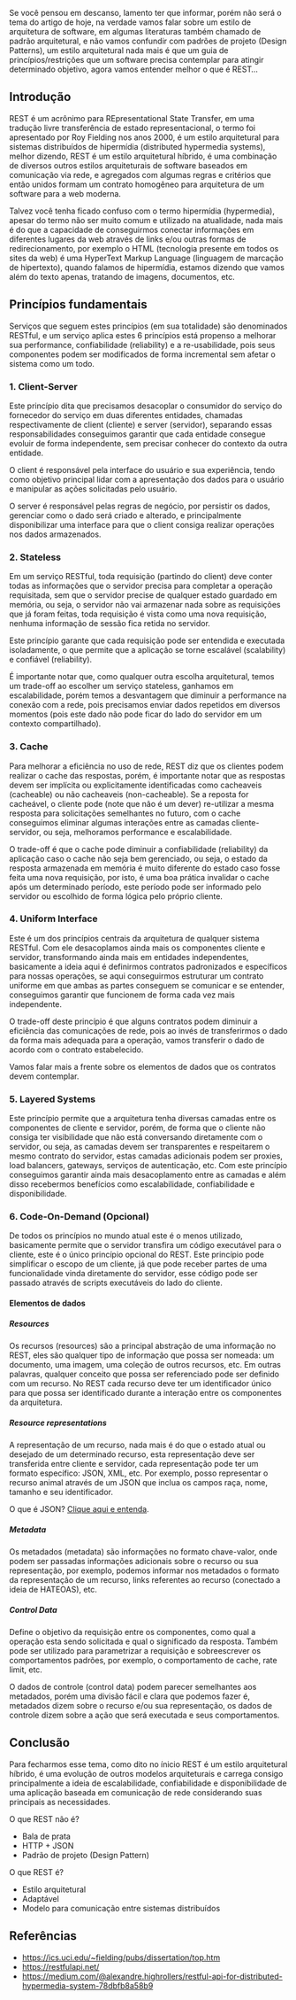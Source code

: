 Se você pensou em descanso, lamento ter que informar, porém não será o tema do artigo de hoje, na verdade vamos falar sobre um estilo de arquitetura de software, em algumas literaturas também chamado de padrão arquitetural, e não vamos confundir com padrões de projeto (Design Patterns), um estilo arquitetural nada mais é que um guia de princípios/restrições que um software precisa contemplar para atingir determinado objetivo, agora vamos entender melhor o que é REST…

## Introdução

REST é um acrônimo para REpresentational State Transfer, em uma tradução livre transferência de estado representacional, o termo foi apresentado por Roy Fielding nos anos 2000, é um estilo arquitetural para sistemas distribuídos de hipermídia (distributed hypermedia systems), melhor dizendo, REST é um estilo arquitetural híbrido, é uma combinação de diversos outros estilos arquiteturais de software baseados em comunicação via rede, e agregados com algumas regras e critérios que então unidos formam um contrato homogêneo para arquitetura de um software para a web moderna.

Talvez você tenha ficado confuso com o termo hipermídia (hypermedia), apesar do termo não ser muito comum e utilizado na atualidade, nada mais é do que a capacidade de conseguirmos conectar informações em diferentes lugares da web através de links e/ou outras formas de redirecionamento, por exemplo o HTML (tecnologia presente em todos os sites da web) é uma HyperText Markup Language (linguagem de marcação de hipertexto), quando falamos de hipermídia, estamos dizendo que vamos além do texto apenas, tratando de imagens, documentos, etc.

## Princípios fundamentais

Serviços que seguem estes princípios (em sua totalidade) são denominados RESTful, e um serviço aplica estes 6 princípios está propenso a melhorar sua performance, confiabilidade (reliability) e a re-usabilidade, pois seus componentes podem ser modificados de forma incremental sem afetar o sistema como um todo.


### 1. Client-Server

Este princípio dita que precisamos desacoplar o consumidor do serviço do fornecedor do serviço em duas diferentes entidades, chamadas respectivamente de client (cliente) e server (servidor), separando essas responsabilidades conseguimos garantir que cada entidade consegue evoluir de forma independente, sem precisar conhecer do contexto da outra entidade.

O client é responsável pela interface do usuário e sua experiência, tendo como objetivo principal lidar com a apresentação dos dados para o usuário e manipular as ações solicitadas pelo usuário.

O server é responsável pelas regras de negócio, por persistir os dados, gerenciar como o dado será criado e alterado, e principalmente disponibilizar uma interface para que o client consiga realizar operações nos dados armazenados.

### 2. Stateless

Em um serviço RESTful, toda requisição (partindo do client) deve conter todas as informações que o servidor precisa para completar a operação requisitada, sem que o servidor precise de qualquer estado guardado em memória, ou seja, o servidor não vai armazenar nada sobre as requisições que já foram feitas, toda requisição é vista como uma nova requisição, nenhuma informação de sessão fica retida no servidor.

Este princípio garante que cada requisição pode ser entendida e executada isoladamente, o que permite que a aplicação se torne escalável (scalability) e confiável (reliability).

É importante notar que, como qualquer outra escolha arquitetural, temos um trade-off ao escolher um serviço stateless, ganhamos em escalabilidade, porém temos a desvantagem que diminuir a performance na conexão com a rede, pois precisamos enviar dados repetidos em diversos momentos (pois este dado não pode ficar do lado do servidor em um contexto compartilhado).

### 3. Cache

Para melhorar a eficiência no uso de rede, REST diz que os clientes podem realizar o cache das respostas, porém, é importante notar que as respostas devem ser implícita ou explicitamente identificadas como cacheaveis (cacheable) ou não cacheaveis (non-cacheable). Se a reposta for cacheável, o cliente pode (note que não é um dever) re-utilizar a mesma resposta para solicitações semelhantes no futuro, com o cache conseguimos eliminar algumas interações entre as camadas cliente-servidor, ou seja, melhoramos performance e escalabilidade.

O trade-off é que o cache pode diminuir a confiabilidade (reliability) da aplicação caso o cache não seja bem gerenciado, ou seja, o estado da resposta armazenada em memória é muito diferente do estado caso fosse feita uma nova requisição, por isto, é uma boa prática invalidar o cache após um determinado período, este período pode ser informado pelo servidor ou escolhido de forma lógica pelo próprio cliente.

### 4. Uniform Interface

Este é um dos princípios centrais da arquitetura de qualquer sistema RESTful. Com ele desacoplamos ainda mais os componentes cliente e servidor, transformando ainda mais em entidades independentes, basicamente a ideia aqui é definirmos contratos padronizados e específicos para nossas operações, se aqui conseguirmos estruturar um contrato uniforme em que ambas as partes conseguem se comunicar e se entender, conseguimos garantir que funcionem de forma cada vez mais independente.

O trade-off deste princípio é que alguns contratos podem diminuir a eficiência das comunicações de rede, pois ao invés de transferirmos o dado da forma mais adequada para a operação, vamos transferir o dado de acordo com o contrato estabelecido.

Vamos falar mais a frente sobre os elementos de dados que os contratos devem contemplar.

### 5. Layered Systems

Este princípio permite que a arquitetura tenha diversas camadas entre os componentes de cliente e servidor, porém, de forma que o cliente não consiga ter visibilidade que não está conversando diretamente com o servidor, ou seja, as camadas devem ser transparentes e respeitarem o mesmo contrato do servidor, estas camadas adicionais podem ser proxies, load balancers, gateways, serviços de autenticação, etc. Com este princípio conseguimos garantir ainda mais desacoplamento entre as camadas e além disso recebermos benefícios como escalabilidade, confiabilidade e disponibilidade.

### 6. Code-On-Demand (Opcional)

De todos os princípios no mundo atual este é o menos utilizado, basicamente permite que o servidor transfira um código executável para o cliente, este é o único princípio opcional do REST. Este princípio pode simplificar o escopo de um cliente, já que pode receber partes de uma funcionalidade vinda diretamente do servidor, esse código pode ser passado através de scripts executáveis do lado do cliente.

#### Elementos de dados

##### Resources

Os recursos (resources) são a principal abstração de uma informação no REST, eles são qualquer tipo de informação que possa ser nomeada: um documento, uma imagem, uma coleção de outros recursos, etc. Em outras palavras, qualquer conceito que possa ser referenciado pode ser definido com um recurso. No REST cada recurso deve ter um identificador único para que possa ser identificado durante a interação entre os componentes da arquitetura.

##### Resource representations

A representação de um recurso, nada mais é do que o estado atual ou desejado de um determinado recurso, esta representação deve ser transferida entre cliente e servidor, cada representação pode ter um formato específico: JSON, XML, etc. Por exemplo, posso representar o recurso animal através de um JSON que inclua os campos raça, nome, tamanho e seu identificador.

O que é JSON? [Clique aqui e entenda](./2-what-is-json).

##### Metadata

Os metadados (metadata) são informações no formato chave-valor, onde podem ser passadas informações adicionais sobre o recurso ou sua representação, por exemplo, podemos informar nos metadados o formato da representação de um recurso, links referentes ao recurso (conectado a ideia de HATEOAS), etc.

##### Control Data

Define o objetivo da requisição entre os componentes, como qual a operação esta sendo solicitada e qual o significado da resposta. Também pode ser utilizado para parametrizar a requisição e sobreescrever os comportamentos padrões, por exemplo, o comportamento de cache, rate limit, etc.

O dados de controle (control data) podem parecer semelhantes aos metadados, porém uma divisão fácil e clara que podemos fazer é, metadados dizem sobre o recurso e/ou sua representação, os dados de controle dizem sobre a ação que será executada e seus comportamentos.

## Conclusão

Para fecharmos esse tema, como dito no ínicio REST é um estilo arquitetural híbrido, é uma evolução de outros modelos arquiteturais e carrega consigo principalmente a ideia de escalabilidade, confiabilidade e disponibilidade de uma aplicação baseada em comunicação de rede considerando suas principais as necessidades.

O que REST não é?

- Bala de prata
- HTTP + JSON
- Padrão de projeto (Design Pattern)

O que REST é?

- Estilo arquitetural
- Adaptável
- Modelo para comunicação entre sistemas distribuídos

## Referências

- <https://ics.uci.edu/~fielding/pubs/dissertation/top.htm>
- <https://restfulapi.net/>
- <https://medium.com/@alexandre.highrollers/restful-api-for-distributed-hypermedia-system-78dbfb8a58b9>